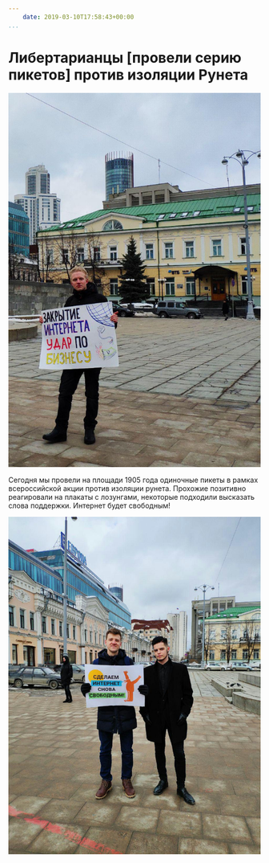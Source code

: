 ```yaml
---
    date: 2019-03-10T17:58:43+00:00
...
```


# Либертарианцы [провели серию пикетов] против изоляции Рунета

![](photo_34@10-03-2019_17-58-43.jpg)

Сегодня мы провели на площади 1905 года одиночные пикеты в рамках всероссийской акции против изоляции рунета. Прохожие позитивно реагировали на плакаты с лозунгами, некоторые подходили высказать слова поддержки. Интернет будет свободным!

![](photo_35@10-03-2019_17-58-43.jpg)

